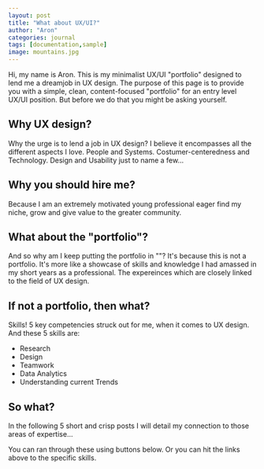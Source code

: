 ```yaml
---
layout: post
title: "What about UX/UI?"
author: "Aron"
categories: journal
tags: [documentation,sample]
image: mountains.jpg
---
```


Hi, my name is Aron. This is my minimalist UX/UI "portfolio" designed to lend me a dreamjob in UX design. The purpose of this page is to provide you with a simple, clean, content-focused "portfolio" for an entry level UX/UI position. But before we do that you might be asking yourself. 

## Why UX design?

Why the urge is to lend a job in UX design? I believe it encompasses all the different aspects I love. People and Systems. Costumer-centeredness and Technology. Design and Usability just to name a few...

## Why you should hire me?

Because I am an extremely motivated young professional eager find my niche, grow and give value to the greater community.

## What about the "portfolio"?

And so why am I keep putting the portfolio in ""? It's because this is not a portfolio. It's more like a showcase of skills and knowledge I had amassed in my short years as a professional. The expereinces which are closely linked to the field of UX design.  

## If not a portfolio, then what? 

Skills! 5 key competencies struck out for me, when it comes to UX design. And these 5 skills are:
- Research
- Design
- Teamwork
- Data Analytics
- Understanding current Trends

## So what?

In the following 5 short and crisp posts I will detail my connection to those areas of expertise...

You can ran through these using buttons below. Or you can hit the links above to the specific skills.

